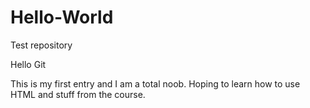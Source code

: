 # Hello-World
Test repository

Hello Git 

This is my first entry and I am a total noob. 
Hoping to learn how to use HTML and stuff from the course.
